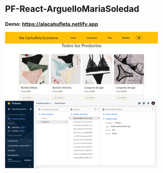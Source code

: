 # PF-React-ArguelloMariaSoledad

### Demo: https://alacahufleta.netlify.app

<img src='./ecomerce/imgReadme/portada.png'>
<br>
<img src='./ecomerce/imgReadme/firebase.png'><br>
